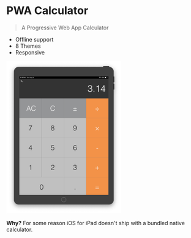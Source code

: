 # PWA Calculator

> A Progressive Web App Calculator

* Offline support
* 8 Themes
* Responsive

<img src="img/screenshot.png" alt="PWA Calculator Screenshot" width="300">

**Why?**
For some reason iOS for iPad doesn't ship with a bundled native calculator.